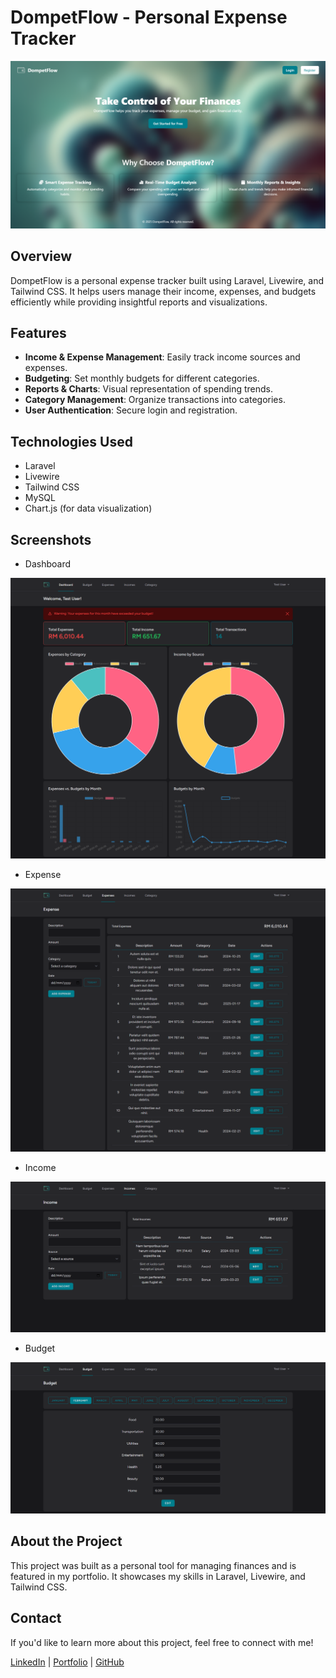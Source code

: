 # DompetFlow - Personal Expense Tracker

![DompetFlow Screenshot](screenshots/landing-page.png)

## Overview
DompetFlow is a personal expense tracker built using Laravel, Livewire, and Tailwind CSS. It helps users manage their income, expenses, and budgets efficiently while providing insightful reports and visualizations.

## Features
- **Income & Expense Management**: Easily track income sources and expenses.
- **Budgeting**: Set monthly budgets for different categories.
- **Reports & Charts**: Visual representation of spending trends.
- **Category Management**: Organize transactions into categories.
- **User Authentication**: Secure login and registration.

## Technologies Used
- Laravel
- Livewire
- Tailwind CSS
- MySQL
- Chart.js (for data visualization)

## Screenshots
- Dashboard

![Dashboard](screenshots/dashboard.png)

- Expense

![Expense](screenshots/expense-page.png)

- Income

![Income](screenshots/income-page.png)

- Budget

![Budget](screenshots/budget-page.png)

## About the Project
This project was built as a personal tool for managing finances and is featured in my portfolio. It showcases my skills in Laravel, Livewire, and Tailwind CSS.

## Contact
If you'd like to learn more about this project, feel free to connect with me!

[LinkedIn](https://www.linkedin.com/in/nurul-hadhirah-hazuddin-a9028b300/) | [Portfolio](your-portfolio-url) | [GitHub](https://github.com/hadhihazu)
